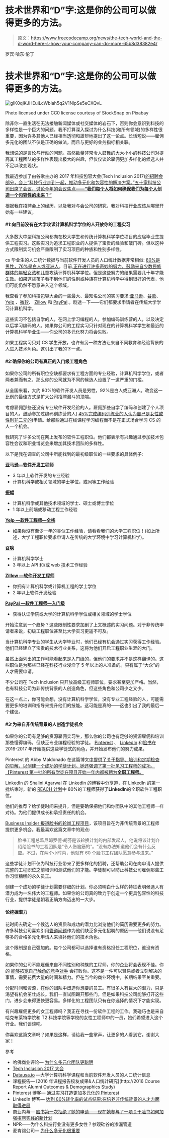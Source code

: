 # 技术世界和“D”字:这是你的公司可以做得更多的方法。

> 原文：<https://www.freecodecamp.org/news/the-tech-world-and-the-d-word-here-s-how-your-company-can-do-more-65b8d38382e4/>

罗宾·哈东·伦丁

# 技术世界和“D”字:这是你的公司可以做得更多的方法。

![gIK0qlKJHEuiLcWbIah5q2V1NlpSe5eCXQvL](img/798dc9b8c86458799c270ec510e817e7.png)

Photo licensed under CC0 license courtesy of StockSnap on Pixabay

除非你一直生活在无法接触新闻媒体或社交媒体的岩石下，否则你会意识到科技的多样性是一个巨大的问题。我不打算深入探讨为什么科技(和所有领域)的多样性很重要，因为许多其他人已经相当透彻和雄辩地提出了这一论点。长话短说——雇佣多元化的团队不仅是正确的做法，而且与更好的业务指标相关联。

我想说的是言论与行动的问题。虽然数量非常令人鼓舞的大大小小的科技公司对提高其工程团队的多样性表现出极大的兴趣，但仅仅谈论雇佣更加多样化的候选人并不足以改变现状。

我最近参加了由谷歌主办的 2017 年科技包容大会(Tech Inclusion 2017[)的招聘会部分，会上“科技行业走到一起，推动多元化和包容性的解决方案。”五十家科技公司出席了会议，讨论今年的会议焦点——**“我们每个人将如何确保我们为每个人创造一个包容性的未来？”**](https://sf17.techinclusion.co/home)

根据我在招聘会上的经历，以及我对与会公司的研究，我对科技行业应该从哪里开始有一些建议。

#### #1:向目前没有在大学攻读计算机科学学位的人开放你的工程实习

大多数大中型科技公司都向在校大学生和传统计算机科学学位项目的应届毕业生提供工程实习。这些实习为追求工程职业的人提供了宝贵的经验和敲门砖。但以这种方式限制实习机会严重限制了实习项目的种族和性别多样性。

cs 毕业生的人口统计数据与当前软件开发人员的人口统计数据非常相似: [80%是男性，76%是白人或亚洲人](https://datausa.io/profile/cip/110701/)。目前,[正在进行许多奇妙的努力，鼓励来自少数民族群体的年轻女孩](https://girlswhocode.com/)和[儿童](http://www.blackgirlscode.com/)攻读计算机科学学位。但是这些努力的结果需要几十年才能生效。如果这些孩子看不到他们的性别或种族在计算机科学中得到很好的代表，他们可能仍然不愿意进入这个领域。

我查看了参加科技包容大会的一些最大、最知名公司的实习要求:[亚马逊](https://www.amazon.jobs/en-gb/jobs/577877/2018-amazon-future-engineer-summer-internship-software-development-engineer)、[谷歌](https://careers.google.com/jobs#!t=jo&jid=/google/software-engineering-intern-bs-ms-summer-6425-penn-ave-pittsburgh-pa-usa-2817650234&)、 [Yelp](https://www.yelp.com/careers/job-openings/cdefb0de-1998-4814-b459-c4417ef94efc?description=Software-Engineer-New-Grad_College-Engineering-Product_San-Francisco-CA) 、[微软](https://careers.microsoft.com/students/apply)、 [Zillow](https://www.zillow.com/careers/university/) 和 [PayPal](https://jobsearch.paypal-corp.com/en-US/job/systems-site-engineering-intern-undergrad/J3G34H5Z0LPXTYCYRDN) 。剧透一下——它们都要求申请者在传统大学学习计算机科学。

这些实习不包括自学的人，在网上学习编程的人，参加编码训练营的人，以及决定以后学习编码的人。如果你公司的工程实习只针对现在的计算机科学学生和最近的计算机科学毕业生——你公司的多元化努力将会失败。

如果工程实习只对 CS 学生开放，也许有另一种方法让来自不同教育和经验背景的人进入技术角色。这引出了我的下一点。

#### #2:确保你的公司有真正的入门级工程角色

如果你公司的所有职位空缺都要求有工程方面的专业经验，计算机科学学位，或者两者兼而有之，那么你的公司就为不同的候选人设置了一道严重的门槛。

从全国来看，大约 80%的软件开发人员是男性，92%是白人或亚洲人。改变这一比例的最佳方式是扩大公司招聘漏斗的顶端。

考虑雇佣那些还没有专业软件开发经验的人。雇佣那些自学了编码和创建了个人项目的人。鼓励参加过编码训练营的人( [45%完成编码训练营的人认为自己是女性或性别非二元的](https://www.coursereport.com/reports/2016-coding-bootcamp-job-placement-demographics-report))申请。给那些通过在线课程学习编程而不是在正式场合学习 CS 的人一个机会。

我研究了许多公司在网上发布的软件工程职位。他们都表示有兴趣通过参加技术包容性会议和职业博览会来增加其技术团队的多样性。

以下是我在调查的公司中所能找到的最初级职位的一些要求的具体例子:

[**亚马逊—软件开发工程师**](https://www.amazon.jobs/en-gb/jobs/547314/software-development-engineer)

*   3 年以上软件开发的专业经验
*   计算机科学或相关领域的学士学位，或同等工作经验

[**振幅**](https://jobs.lever.co/amplitude/7299f53a-e3c3-4f71-96eb-8cba2f2ab9cf)

*   计算机科学或其他技术领域的学士、硕士或博士学位
*   1 年以上前端或移动工程工作经验

[**Yelp —软件工程师—全栈**](https://www.yelp.com/careers/job-openings/bd07a618-9b6f-4920-91c6-99280f1b268d?description=Software-Engineer-Full-Stack_Engineering_San-Francisco-CA)

*   如果你没有至少一年的类似工作经验，请看看我们的大学工程职位！(如上所述，大学工程职位要求申请人在传统的大学环境中学习计算机科学)。

[**召唤**](https://boards.greenhouse.io/crunchyroll/jobs/722287?gh_jid=722287#.WfpbUxNSw60)

*   计算机科学学士
*   3 年以上 API 和/或 web 技术工作经验

[**Zillow —软件开发工程师**](https://www.zillow.com/careers/openings/?j=oAr65fwW)

*   你拥有计算机科学或计算机工程的学士学位
*   2 年以上软件开发经验

[**PayPal —软件工程师—入门级**](https://jobsearch.paypal-corp.com/en-US/job/software-engineer-entry-level/J3K6XN5YL416HRDYNVW)

*   获得认证学院或大学的计算机科学学位或相关领域的学士学位

开始注意到一个趋势？这些限制性要求加剧了上文概述的实习问题。对于非传统申请者来说，初级工程职位甚至比大学实习更遥不可及。

当计算机科学专业的学生从大学毕业时，他们已经有机会通过实习获得工作经验。他们已经建立了宝贵的技术行业关系，这将为他们开启工程职业生涯的大门。

虽然上面列出的工作可能看起来是入门级的，但他们的要求并不是这样翻译的。这些职位是为那些已经在科技行业浸淫了 5 年以上的人准备的。只有属于“大众”的人才需要申请。

不少公司在 Tech Inclusion 只开放高级工程师职位，要求甚至更加严格。当然，也有科技公司为非传统背景的人创造角色，但这些角色和公司少之又少。

在这一点上，你可能会想，没有计算机科学学位，没有专业工程经验的人，可能需要更多的培训和指导来提升他们的技能。这可能是真的——这也引出了我的最后一个建议。

#### #3:为来自非传统背景的人创造学徒机会

如果你的公司有足够的资源雇佣实习生，那么你的公司也有足够的资源雇佣和培训那些懂得编码，但缺乏专业编程经验的学徒。 [Pinterest](https://medium.com/pinclusion-posts/building-a-more-diverse-pinterest-through-apprenticeship-4732f064091c) 、 [LinkedIn](https://engineering.linkedin.com/blog/2017/10/reach-pilot-results-in-80--conversion--making-strides-in-cultiva) 和[脸书](http://www.businessinsider.com/facebook-rotational-engineering-program-interview-2017-6)在 2016-2017 年开始提供这些学徒式的角色，并开始发布他们的努力成果。

Pinterest 的 Abby Maldonado 在这篇博文[中提供了关于指导、培训和定期检查的见解，以创建一个成功的学徒计划。她还强调了第一批见习工程师的成功。【Pinterest 第一批的所有学徒在项目开始一年内都被聘为**全职工程师**。](https://medium.com/pinclusion-posts/building-a-more-diverse-pinterest-through-apprenticeship-4732f064091c)

LinkedIn 的 Shalini Agarwal 在 LinkedIn 的博客中分享道，在 LinkedIn 的第一批结束时，新的 [REACH 计划](https://engineering.linkedin.com/blog/2017/10/reach-pilot-results-in-80--conversion--making-strides-in-cultiva)中 80%的工程师获得了**LinkedIn**的全职软件工程职位。

他们的推荐？给学徒时间来提升，但是要确保把他们和你团队中的其他工程师一样对待。为他们提供成长和承担责任的机会。

[Business Insider 报道脸书的轮岗工程项目](http://www.businessinsider.com/facebook-rotational-engineering-program-interview-2017-6)，该项目旨在为非传统背景的工程师提供更多机会。我最喜欢这篇文章中的观点:

> 脸书工程总监尼姆罗德·胡芬是该轮换计划的内部发起人，他说将该计划介绍给脸书的工程团队是“令人伤脑筋的”。“没有办法知道他们会有什么反应。不过，在两个小时内，他就有 60 个脸书工程团队愿意参与进来。”

这些学徒计划不仅为科技行业带来了更多样化的招聘，还帮助公司在向申请人提供完整的工程职位之前培训和测试他们的才能。学徒制可以防止科技公司雇佣那些工作习惯糟糕的永久员工。

创建一个成功的学徒计划需要仔细的计划。你必须明白什么样的特征表明候选人有潜力成为一名伟大的工程师。如果你的公司真的致力于创造一个更具包容性的科技行业，提供学徒是朝着正确方向迈出的一大步。

#### 论挖掘潜力

花时间去确定一个候选人的资质和成功的潜力比浏览他们的简历需要更多的努力。许多科技公司喜欢引用[管道问题](http://www.npr.org/sections/alltechconsidered/2016/12/21/505864391/why-arent-there-more-women-in-tech-a-tour-of-silicon-valleys-leaky-pipeline)作为他们缺乏多元化招聘的原因——他们说没有足够多的合格多元化申请人来填补他们的技术角色。

这个限制是自己强加的。每个公司都可以选择谁有资格担任工程职位，谁没有资格。

如果你的公司不能雇佣来自不同性别和种族的工程师，你的企业将会表现不佳。你的 [能够拓宽自己触角的竞争对手](https://www.mckinsey.com/business-functions/organization/our-insights/why-diversity-matters) 会打败你。这不是一件可以轻易或者立刻解决的事情，需要花费大量的时间和精力。但在当今的商业环境中，长期结果至关重要。

分配时间和资源，在你的团队中塑造你想要的员工。有很多人有巨大的潜力，只是渴望有机会茁壮成长。我们一直试图踢开那些门，但是如果科技公司能够打开这些门，进步会来得更快更容易。多样化的工程团队只有在你选择的情况下才能实现。

有兴趣雇佣更多的女工程师吗？我正在寻找一份软件工程的工作。我碰巧也是来自哈克布莱特学院和 T2 科技学院等学校的女性工程师中的一员，她们希望进入这个行业。我们谈谈吧。

你喜欢这篇文章吗？如果是这样，请给我一些掌声，让更多的人看到它。谢谢大家！

参考

*   哈佛商业评论— [为什么多元化团队更聪明](https://hbr.org/2016/11/why-diverse-teams-are-smarter)
*   [Tech Inclusion 2017 大会](https://sf17.techinclusion.co/home)
*   [Datausa.io](https://datausa.io/) —大学计算机科学课程和当前软件开发人员的人口统计信息
*   课程报告— [2016 年课程报告校友成果&人口统计研究](http://2016 Course Report Alumni Outcomes & Demographics Study)
*   Pinterest 博客— [通过实习打造更加多元化的 Pinterest](https://medium.com/pinclusion-posts/building-a-more-diverse-pinterest-through-apprenticeship-4732f064091c)
*   LinkedIn 博客— [达到 80%转化率的试点结果:在培养非传统背景的人才方面取得进展](https://engineering.linkedin.com/blog/2017/10/reach-pilot-results-in-80--conversion--making-strides-in-cultiva)
*   商业内幕— [脸书第一次拒绝了她的申请——现在她参与了一项关于脸书如何加强招聘实践的新计划](http://www.businessinsider.com/facebook-rotational-engineering-program-interview-2017-6)
*   NPR——为什么科技行业没有更多女性？参观硅谷的渗漏管道
*   麦肯锡公司— [为什么多元化很重要](https://www.mckinsey.com/business-functions/organization/our-insights/why-diversity-matters)